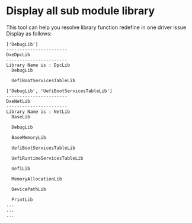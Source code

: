 # Display all sub module library
This tool can help you resolve library function redefine in one driver issue
Display as follows:
```
['DebugLib']
-----------------------
DxeDpcLib
-----------------------
Library Name is : DpcLib
  DebugLib

  UefiBootServicesTableLib

['DebugLib', 'UefiBootServicesTableLib']
-----------------------
DxeNetLib
-----------------------
Library Name is : NetLib
  BaseLib

  DebugLib

  BaseMemoryLib

  UefiBootServicesTableLib

  UefiRuntimeServicesTableLib

  UefiLib

  MemoryAllocationLib

  DevicePathLib

  PrintLib
...
...
...
```